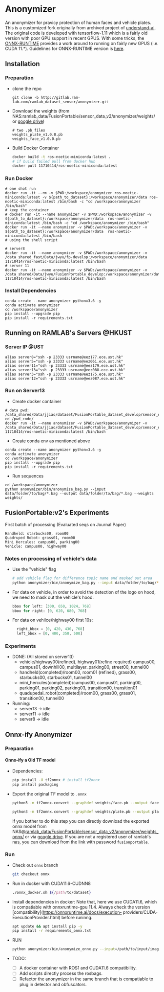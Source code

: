# Anonymizer
An anonymizer for pravicy protection of human faces and vehicle plates. This is a customized fork originally from archived project of [understand-ai](https://github.com/understand-ai/anonymizer). The original code is developed with tensorflow-1.11 which is a fairly old version with poor GPU support in recent GPUS. With some tricks, the [ONNX-RUNTIME](https://onnxruntime.ai/) provides a work around to running on fairly new GPUS (i.e. CUDA 11.*). Guidelines for ONNX-RUNTIME version is [here](#onnx-ify-anonymizer).

## Installation

### Preparation
- clone the repo
  ```shell
  git clone -b http://gitlab.ram-lab.com/ramlab_dataset_sensor/anonymizer.git
  ```
- Download the weights (from NAS:ramlab_data/FusionPortable/sensor_data_v2/anonymizer/weights/ or [google drive](https://drive.google.com/drive/folders/1cuu-lvG8Z6j8K9f66vxztk5XzaqRGI-e?usp=drive_link))
  ```shell
  # two .pb files
  weights_plate_v1.0.0.pb
  weights_face_v1.0.0.pb
  ```
- Build Docker Container
  ```bash
  docker build -t ros-noetic-miniconda:latest .
  # if build failed pull from docker hub
  docker pull 11710414/ros-noetic-miniconda:latest
  ```
### Run Docker
```shell
# one shot run
docker run -it --rm -v $PWD:/workspace/anonymizer ros-noetic-miniconda:latest -v ${path_to_dataset}:/workspace/anonymizer/data ros-noetic-miniconda:latest /bin/bash -c "cd /workspace/anonymizer /bin/bash"
# keep the container
# docker run -it --name anonymizer -v $PWD:/workspace/anonymizer -v ${path_to_dataset}:/workspace/anonymizer/data  ros-noetic-miniconda:latest /bin/bash -c "cd /workspace/anonymizer /bin/bash"
docker run -it --name anonymizer -v $PWD:/workspace/anonymizer -v ${path_to_dataset}:/workspace/anonymizer/data  ros-noetic-miniconda:latest /bin/bash 
# using the shell script

# server8
docker run -it --name anonymizer -v $PWD:/workspace/anonymizer -v /data_shared_fast/Data/jwyu/fp-develop:/workspace/anonymizer/data  11710414/ros-noetic-miniconda:latest /bin/bash 
# server 11
docker run -it --name anonymizer -v $PWD:/workspace/anonymizer -v /data_shared/Data/jwyu/FusionPortable_develop:/workspace/anonymizer/data  11710414/ros-noetic-miniconda:latest /bin/bash
```

### Install Dependencies
```shell
conda create --name anonymizer python=3.6 -y
conda activate anonymizer
cd /workspace/anonymizer
pip install --upgrade pip
pip install -r requirements.txt
```
## Running on RAMLAB's Servers @HKUST

### Server IP @UST
```shell
alias server8="ssh -p 23333 usrname@eez177.ece.ust.hk"
alias server5="ssh -p 23333 usrname@eez061.ece.ust.hk"
alias server11="ssh -p 23333 usrname@eez179.ece.ust.hk"
alias server13="ssh -p 23333 usrname@eez088.ece.ust.hk"
alias server3="ssh -p 23333 usrname@eez175.ece.ust.hk"
alias server12="ssh -p 23333 usrname@eez087.ece.ust.hk"
```

### Run on Server13
- Create docker container
```shell
# data pwd: /data_shared/Data/jjiao/dataset/FusionPortable_dataset_develop/sensor_data
cd /pwd_code/
docker run -it --name anonymizer -v $PWD:/workspace/anonymizer -v /data_shared/Data/jjiao/dataset/FusionPortable_dataset_develop/sensor_data:/workspace/anonymizer/data  11710414/ros-noetic-miniconda:latest /bin/bash 
```
- Create conda env as mentioned above
```shell
conda create --name anonymizer python=3.6 -y
conda activate anonymizer
cd /workspace/anonymizer
pip install --upgrade pip
pip install -r requirements.txt
```
- Run sequences
```shell
cd /workspace/anonymizer
python anonymizer/bin/anonymize_bag.py --input data/folder/to/bag/*.bag --output data/folder/to/bag/*.bag --weights weights/
```


## FusionPortable:v2's Experiments
First batch of processing (Evaluated seqs on Journal Paper)

```shell
Handheld: starbucks00, room00
Quadruped Robot: grass01, room00
Mini Hercules: campus00, parking00
Vehicle: campus00, highway00
```

### Notes on processing of vehicle's data

- Use the "vehicle" flag
  ```zsh
  # add vehicle flag for difference topic name and masked out area
  python anonymizer/bin/anonymize_bag.py --input data/folder/to/bag/*.bag --output data/folder/to/bag/*.bag --weights weights/ --vehicle
  ```
- For data on vehicle, in order to avoid the detection of the logo on hood, we need to mask out the vehicle's hood.
  ```python
  bbox for left: [300, 650, 1024, 768]
  bbox for right: [0, 620, 680, 768]  
  ```
- For data on vehilce/highway00 first 10s:
  ```python
    right_bbox = [0, 420, 430, 768]
    left_bbox = [0, 400, 350, 500]
  ```

### Experiments
- DONE: (All stored on server13)
  - vehicle/highway00(refined), highway01(refine required) campus00, campus01, downhill00, multilayer_parking00, street00, tunnel00
  - handheld(completed)/room00, room01 (refined), grass00, starbucks00, starbucks01, tunnel00
  - mini_hercules(completed)/campus00, campus01, parking00, parking01, parking02, parking03, transition00, transition01
  - quadupedal_robot(completed)/room00, grass00, grass01, transition00, tunnel00
- Running:
  - server13 -> idle 
  - server11 -> idle
  - server8 ->  idle


## Onnx-ify Anonymizer

### Preparation

#### Onnx-ify a Old TF model
- Dependencies:
  ```zsh
  pip install -U tf2onnx # install tf2onnx
  pip install packaging
  ```
- Export the original TF model to `.onnx`
  ```zsh
  python3 -m tf2onnx.convert --graphdef weights/face.pb --output face.onnx --inputs image_tensor:0 --outputs num_detections:0,detection_scores:0,detection_boxes:0

  python3 -m tf2onnx.convert --graphdef weights/plate.pb --output plate.onnx --inputs image_tensor:0 --outputs num_detections:0,detection_scores:0,detection_boxes:0
  ```
  If you bother to do this step you can directly download the exported onnx model from NAS@[ramlab_data/FusionPortable/sensor_data_v2/anonymizer/weights_onnx/](http://gofile.me/4jm56/GNx2Hr1lY) or via [google drive](https://drive.google.com/drive/folders/1cuu-lvG8Z6j8K9f66vxztk5XzaqRGI-e?usp=drive_link). If you are not a registered user of ramlab's nas, you can download from the link with password `fusionportable`.

### Run
- Check out `onnx` branch
  ```zsh
  git checkout onnx
  ```
- Run in docker with CUDA11.6-CUDNN8
  ```zsh
  ./onnx_docker.sh ${/path/to/dataset}
  ```

- Install dependencies in docker:
  Note that, here we use CUDA11.6, which is compatiable with onnxruntime-gpu 11.4. Always check the version [compatibility](https://onnxruntime.ai/docs/execution-
providers/CUDA-ExecutionProvider.html) before runinng.
  ```zsh
  apt update && apt install pip -y
  pip install -r requirements_onnx.txt
  ```

- RUN
  ```zsh
  python anonymizer/bin/anonymize_onnx.py --input=/path/to/input/image/folder --image-output=/path/to/output/image/folder --weight=/path/to/onnx_weights
  ```

- TODO:
  - [ ] A docker container with ROS1 and CUDA11.6 compatibility.
  - [ ] Add scripts directly process the rosbags.
  - [ ] Refactor the anonymizer in the same branch that is compatiable to plug in detector and obfuscators.